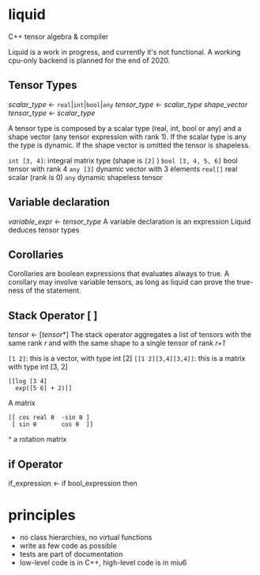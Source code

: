 # liquid
C++ tensor algebra &amp; compiler

Liquid is a work in progress, and currently it's not functional. A working cpu-only backend is planned for the end of 2020.

## Tensor Types
*scalar_type* ← `real`|`int`|`bool`|`any`
*tensor_type*  ← *scalar_type* *shape_vector*
*tensor_type*  ← *scalar_type*

A tensor type is composed by a scalar type (real, int, bool or any) and a shape vector (any tensor expression with rank 1). If the scalar type is any the type is dynamic. If the shape vector is omitted the tensor is shapeless.

`int [3, 4]`: integral matrix type (shape is `[2]` )
`bool [3, 4, 5, 6]` bool tensor with rank 4
`any [3]` dynamic vector with 3 elements
`real[]` real scalar (rank is 0)
`any` dynamic shapeless tensor

## Variable declaration

*variable_expr*  ← *tensor_type*
A variable declaration is an expression
Liquid deduces tensor types

## Corollaries
Corollaries are boolean expressions that evaluates always to true. A corollary may involve variable tensors, as long as liquid can prove the true-ness of the statement. 

## Stack Operator [ ]
*tensor* ← [*tensor**]
The stack operator aggregates a list of tensors with the same rank *r* and with the same shape to a single tensor of rank *r+1*

`[1 2]`: this is a vector, with type int [2] 
`[[1 2][3,4][3,4]]`: this is a matrix with type int [3, 2]

    [[log [3 4]
      exp([5 6] + 2)]]

A matrix 

    [[ cos real θ  -sin θ ]
     [ sin θ       cos θ  ]]
^ a rotation matrix

## if Operator
if_expression  ← if bool_expression then

# principles
- no class hierarchies, no virtual functions
- write as few code as possible
- tests are part of documentation
- low-level code is in C++,  high-level code is in miu6 

<!--stackedit_data:
eyJoaXN0b3J5IjpbLTIwNjQ1MjAzNTcsLTE2MzYxOTkxNTVdfQ
==
-->